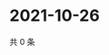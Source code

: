 # 2021-10-26

共 0 条

<!-- BEGIN WEIBO -->
<!-- 最后更新时间 Tue Oct 26 2021 22:18:31 GMT+0800 (China Standard Time) -->

<!-- END WEIBO -->
